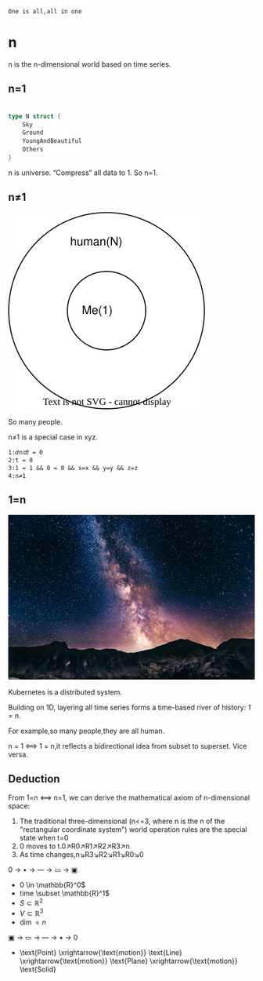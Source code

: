     One is all,all in one
    
# n

n is the n-dimensional world based on time series.

## n=1

```go

type N struct {
	Sky
	Ground
	YoungAndBeautiful 
	Others
}

```

n is universe.
“Compress” all data to 1.
So n=1.

## n≠1

![image](1=N.svg)

So many people.

n≠1 is a special case in xyz.

```
1:𝑑𝑛⧸𝑑𝑡 = 0
2:t = 0
3:1 = 1 && 0 = 0 && x=x && y=y && z=z
4:n≠1
```

## 1=n

![image](n.webp)

Kubernetes is a distributed system.

Building on 1D, layering all time series forms a time-based river of history: *1 = n*.

For example,so many people,they are all human.

n = 1 ⟺ 1 = n,it reflects a bidirectional idea from subset to superset.
Vice versa.

## Deduction

From 1=n ⟺ n=1, we can derive the mathematical axiom of n-dimensional space:

1. The traditional three-dimensional (n<=3, where n is the n of the "rectangular coordinate system") world operation rules are the special state when t=0
1. 0 moves to t.0↗️R0↗️R1↗️R2↗️R3↗️n
1. As time changes,n↘️R3↘️R2↘️R1↘️R0↘️0

0 → • → ― → ▭ → ▣

- 0 \in \mathbb{R}^0$
- time \subset \mathbb{R}^1$
- $S \subset \mathbb{R}^2$
- $V \subset \mathbb{R}^3$
- $\dim = n$

▣ → ▭ → ― → • → 0

- \text{Point} \xrightarrow{\text{motion}} \text{Line} \xrightarrow{\text{motion}} \text{Plane} \xrightarrow{\text{motion}} \text{Solid}
